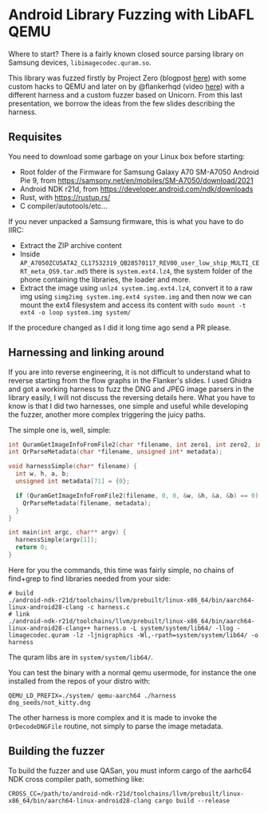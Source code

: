 # Android Library Fuzzing with LibAFL QEMU

Where to start? There is a fairly known closed source parsing library on Samsung devices, `libimagecodec.quram.so`.

This library was fuzzed firstly by Project Zero (blogpost [here](https://googleprojectzero.blogspot.com/2020/07/mms-exploit-part-1-introduction-to-qmage.html)) with some custom hacks to QEMU and later on by @flankerhqd (video [here](https://www.youtube.com/watch?v=y05uja2o6GE)) with a different harness and a custom fuzzer based on Unicorn. From this last presentation, we borrow the ideas from the few slides describing the harness.

## Requisites

You need to download some garbage on your Linux box before starting:

 - Root folder of the Firmware for Samsung Galaxy A70 SM-A7050 Android Pie 9, from https://samsony.net/en/mobiles/SM-A7050/download/2021
 - Android NDK r21d, from https://developer.android.com/ndk/downloads
 - Rust, with https://rustup.rs/
 - C compiler/autotools/etc...

If you never unpacked a Samsung firmware, this is what you have to do IIRC:

 - Extract the ZIP archive content
 - Inside `AP_A7050ZCU5ATA2_CL17532319_QB28570117_REV00_user_low_ship_MULTI_CERT_meta_OS9.tar.md5` there is `system.ext4.lz4`, the system folder of the phone containing the libraries, the loader and more.
 - Extract the image using `unlz4 system.img.ext4.lz4`, convert it to a raw img using `simg2img system.img.ext4 system.img` and then now we can mount the ext4 filesystem and access its content with `sudo mount -t ext4 -o loop system.img system/`

If the procedure changed as I did it long time ago send a PR please.

## Harnessing and linking around

If you are into reverse engineering, it is not difficult to understand what to reverse starting from the flow graphs in the Flanker's slides. I used Ghidra and got a working harness to fuzz the DNG and JPEG image parsers in the library easily, I will not discuss the reversing details here. What you have to know is that I did two harnesses, one simple and useful while developing the fuzzer, another more complex triggering the juicy paths.

The simple one is, well, simple:

```C
int QuramGetImageInfoFromFile2(char *filename, int zero1, int zero2, int *w, int *h, int* getImageOut1, int* getImageOut2);
int QrParseMetadata(char *filename, unsigned int* metadata);

void harnessSimple(char* filename) {
  int w, h, a, b;
  unsigned int metadata[71] = {0};

  if (QuramGetImageInfoFromFile2(filename, 0, 0, &w, &h, &a, &b) == 0) {
    QrParseMetadata(filename, metadata);
  }
}

int main(int argc, char** argv) {
  harnessSimple(argv[1]);
  return 0;
}
```

Here for you the commands, this time was fairly simple, no chains of find+grep to find libraries needed from your side:

```
# build
./android-ndk-r21d/toolchains/llvm/prebuilt/linux-x86_64/bin/aarch64-linux-android28-clang -c harness.c
# link
./android-ndk-r21d/toolchains/llvm/prebuilt/linux-x86_64/bin/aarch64-linux-android28-clang++ harness.o -L system/system/lib64/ -llog -limagecodec.quram -lz -ljnigraphics -Wl,-rpath=system/system/lib64/ -o harness
```

The quram libs are in `system/system/lib64/`.

You can test the binary with a normal qemu usermode, for instance the one installed from the repos of your distro with:

```
QEMU_LD_PREFIX=./system/ qemu-aarch64 ./harness dng_seeds/not_kitty.dng
```

The other harness is more complex and it is made to invoke the `QrDecodeDNGFile` routine, not simply to parse the image metadata.


## Building the fuzzer

To build the fuzzer and use QASan, you must inform cargo of the aarhc64 NDK cross compiler path, something like:

```
CROSS_CC=/path/to/android-ndk-r21d/toolchains/llvm/prebuilt/linux-x86_64/bin/aarch64-linux-android28-clang cargo build --release
```
